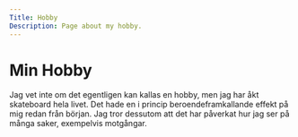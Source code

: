 ```yaml
---
Title: Hobby
Description: Page about my hobby.
---
```


Min Hobby
==========================

Jag vet inte om det egentligen kan kallas en hobby, men jag har åkt skateboard hela livet. Det hade en i princip beroendeframkallande effekt på mig redan från början. Jag tror dessutom att det har påverkat hur jag ser på många saker, exempelvis motgångar.
